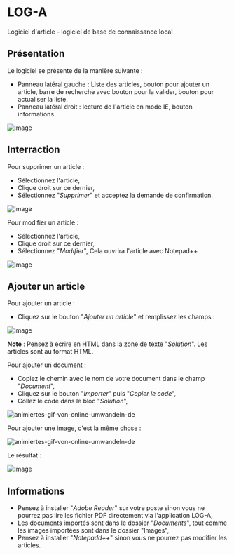 # LOG-A
Logiciel d'article - logiciel de base de connaissance local
## Présentation
Le logiciel se présente de la manière suivante :
- Panneau latéral gauche : Liste des articles, bouton pour ajouter un article, barre de recherche avec bouton pour la valider, bouton pour actualiser la liste.
- Panneau latéral droit : lecture de l'article en mode IE, bouton informations.

![image](https://github.com/BenjaminLeq/LOG-A/assets/85110287/1e4a3eef-a0e8-40c5-87de-958b3b298174)

## Interraction
Pour supprimer un article :
- Sélectionnez l'article,
- Clique droit sur ce dernier,
- Sélectionnez "*Supprimer*" et acceptez la demande de confirmation.

![image](https://github.com/BenjaminLeq/LOG-A/assets/85110287/b88bec88-1d7a-4f50-a3f9-fe13eee76c89)

Pour modifier un article :
- Sélectionnez l'article,
- Clique droit sur ce dernier,
- Sélectionnez "*Modifier*",
Cela ouvrira l'article avec Notepad++

![image](https://github.com/BenjaminLeq/LOG-A/assets/85110287/492a8409-f89c-4b01-9390-0850b8475aae)

## Ajouter un article
Pour ajouter un article :
- Cliquez sur le bouton "*Ajouter un article*" et remplissez les champs :

![image](https://github.com/BenjaminLeq/LOG-A/assets/85110287/9b925427-22a8-44b6-93d0-38c3ee2707fe)

**Note** : Pensez à écrire en HTML dans la zone de texte "*Solution*". Les articles sont au format HTML.

Pour ajouter un document :
- Copiez le chemin avec le nom de votre document dans le champ "*Document*",
- Cliquez sur le bouton "*Importer*" puis "*Copier le code*",
- Collez le code dans le bloc "*Solution*",

![animiertes-gif-von-online-umwandeln-de](https://github.com/BenjaminLeq/LOG-A/assets/85110287/7ef7e77d-f021-40fd-92ce-f1b833af83d3)

Pour ajouter une image, c'est la même chose :

![animiertes-gif-von-online-umwandeln-de](https://github.com/BenjaminLeq/LOG-A/assets/85110287/3bb5a367-52f2-4ae8-84dd-5041b77ea968)

Le résultat :

![image](https://github.com/BenjaminLeq/LOG-A/assets/85110287/0dfa48f4-2080-4ed3-8910-cd83317663c6)

## Informations
- Pensez à installer "*Adobe Reader*" sur votre poste sinon vous ne pourrez pas lire les fichier PDF directement via l'application LOG-A,
- Les documents importés sont dans le dossier "*Documents*", tout comme les images importées sont dans le dossier "Images",
- Pensez à installer "*Notepadd++*" sinon vous ne pourrez pas modifier les articles.


